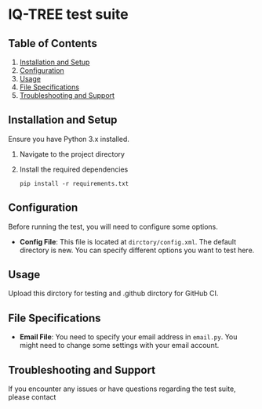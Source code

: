 # IQ-TREE test suite


## Table of Contents
1. [Installation and Setup](#installation-and-setup)
2. [Configuration](#configuration)
3. [Usage](#usage)
4. [File Specifications](#file-specifications)
5. [Troubleshooting and Support](#troubleshooting-and-support)

## Installation and Setup

Ensure you have Python 3.x installed.

1. Navigate to the project directory

2. Install the required dependencies
    ```
    pip install -r requirements.txt
    ```

## Configuration

Before running the test, you will need to configure some options.

- **Config File**: This file is located at `dirctory/config.xml`. The default directory is new. You can specify different options you want to test here.

## Usage

Upload this dirctory for testing and .github dirctory for GitHub CI.

## File Specifications

- **Email File**: You need to specify your email address in `email.py`. You might need to change some settings with your email account.

## Troubleshooting and Support

If you encounter any issues or have questions regarding the test suite, please contact 
